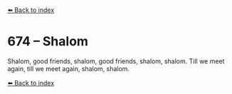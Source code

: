 [⬅️ Back to index](../README.md)

# 674 – Shalom

Shalom, good friends,
shalom, good friends,
shalom, shalom.
Till we meet again,
till we meet again,
shalom, shalom.

[⬅️ Back to index](../README.md)
